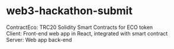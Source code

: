 # web3-hackathon-submit

ContractEco: TRC20 Solidity Smart Contracts for ECO token <br>
Client: Front-end web app in React, integrated with smart contract <br>
Server: Web app back-end
